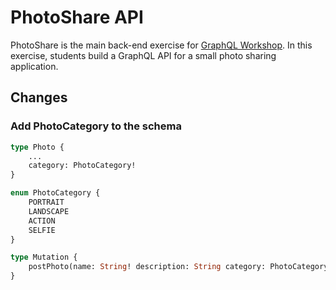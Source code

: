 # PhotoShare API

PhotoShare is the main back-end exercise for [GraphQL Workshop](https://www.graphqlworkshop.com). In this exercise, students build a GraphQL API for a small photo sharing application.

## Changes

### Add PhotoCategory to the schema

```graphql
type Photo {
    ...
    category: PhotoCategory!
}

enum PhotoCategory {
    PORTRAIT
    LANDSCAPE
    ACTION
    SELFIE
}

type Mutation {
    postPhoto(name: String! description: String category: PhotoCategory=PORTRAIT): Photo!
}
```
